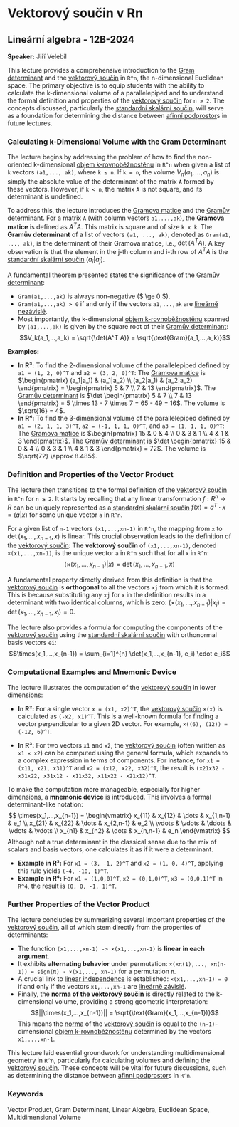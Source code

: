 # Vektorový součin v Rn
## Lineární algebra - 12B-2024
**Speaker:** Jiří Velebil

This lecture provides a comprehensive introduction to the [Gram determinant](https://felwiki.basta.one/en/Concepts/gram-v-determinant_mc_gramův-determinant.md) and the [vektorový součin](https://felwiki.basta.one/en/Concepts/vektorov-sou-in_mc_vektorový-součin.md) in `R^n`, the n-dimensional Euclidean space. The primary objective is to equip students with the ability to calculate the k-dimensional volume of a parallelepiped and to understand the formal definition and properties of the [vektorový součin](https://felwiki.basta.one/en/Concepts/vektorov-sou-in_mc_vektorový-součin.md) for `n ≥ 2`. The concepts discussed, particularly the [standardní skalární součin](https://felwiki.basta.one/en/Concepts/standardn-skal-rn-sou-in_mc_standardní-skalární-součin.md), will serve as a foundation for determining the distance between [afinní podprostor](https://felwiki.basta.one/en/Concepts/afinn-podprostor_mc_afinní-podprostor.md)s in future lectures.

### Calculating k-Dimensional Volume with the Gram Determinant

The lecture begins by addressing the problem of how to find the non-oriented k-dimensional [objem k-rovnoběžnostěnu](https://felwiki.basta.one/en/Concepts/objem-k-rovnoběžnostěnu_mc_objem-k-rovnoběžnostěnu.md) in `R^n` when given a list of `k` vectors `(a1,..., ak)`, where `k ≤ n`.
If `k = n`, the volume $V_n(a_1,...,a_n)$ is simply the absolute value of the determinant of the matrix `A` formed by these vectors. However, if `k < n`, the matrix `A` is not square, and its determinant is undefined.

To address this, the lecture introduces the [Gramova matice](https://felwiki.basta.one/en/Concepts/gramova-matice_mc_gramova-matice.md) and the [Gramův determinant](https://felwiki.basta.one/en/Concepts/gram-v-determinant_mc_gramův-determinant.md).
For a matrix `A` (with column vectors `a1,...,ak`), the **Gramova matice** is defined as $A^T A$. This matrix is square and of size `k x k`.
The **Gramův determinant** of a list of vectors `(a1, ..., ak)`, denoted as `Gram(a1, ..., ak)`, is the determinant of their [Gramova matice](https://felwiki.basta.one/en/Concepts/gramova-matice_mc_gramova-matice.md), i.e., $\det(A^T A)$. A key observation is that the element in the j-th column and i-th row of $A^T A$ is the [standardní skalární součin](https://felwiki.basta.one/en/Concepts/standardn-skal-rn-sou-in_mc_standardní-skalární-součin.md) $(a_i | a_j)$.

A fundamental theorem presented states the significance of the [Gramův determinant](https://felwiki.basta.one/en/Concepts/gram-v-determinant_mc_gramův-determinant.md):
*   `Gram(a1,...,ak)` is always non-negative ($ \ge 0 $).
*   `Gram(a1,...,ak) > 0` if and only if the vectors `a1,...,ak` are [lineárně nezávislé](https://felwiki.basta.one/en/Concepts/line-rn-nez-vislost_mc_lineární-nezávislost.md).
*   Most importantly, the k-dimensional [objem k-rovnoběžnostěnu](https://felwiki.basta.one/en/Concepts/objem-k-rovnoběžnostěnu_mc_objem-k-rovnoběžnostěnu.md) spanned by `(a1,...,ak)` is given by the square root of their [Gramův determinant](https://felwiki.basta.one/en/Concepts/gram-v-determinant_mc_gramův-determinant.md):
    $$V_k(a_1,...,a_k) = \sqrt{\det(A^T A)} = \sqrt{\text{Gram}(a_1,...,a_k)}$$

**Examples:**
*   **In R³:** To find the 2-dimensional volume of the parallelepiped defined by `a1 = (1, 2, 0)^T` and `a2 = (3, 2, 0)^T`:
    The [Gramova matice](https://felwiki.basta.one/en/Concepts/gramova-matice_mc_gramova-matice.md) is $\begin{pmatrix} (a_1|a_1) & (a_1|a_2) \\ (a_2|a_1) & (a_2|a_2) \end{pmatrix} = \begin{pmatrix} 5 & 7 \\ 7 & 13 \end{pmatrix}$.
    The [Gramův determinant](https://felwiki.basta.one/en/Concepts/gram-v-determinant_mc_gramův-determinant.md) is $\det \begin{pmatrix} 5 & 7 \\ 7 & 13 \end{pmatrix} = 5 \times 13 - 7 \times 7 = 65 - 49 = 16$.
    The volume is $\sqrt{16} = 4$.
*   **In R⁴:** To find the 3-dimensional volume of the parallelepiped defined by `a1 = (2, 1, 1, 3)^T`, `a2 = (-1, 1, 1, 0)^T`, and `a3 = (1, 1, 1, 0)^T`:
    The [Gramova matice](https://felwiki.basta.one/en/Concepts/gramova-matice_mc_gramova-matice.md) is $\begin{pmatrix} 15 & 0 & 4 \\ 0 & 3 & 1 \\ 4 & 1 & 3 \end{pmatrix}$.
    The [Gramův determinant](https://felwiki.basta.one/en/Concepts/gram-v-determinant_mc_gramův-determinant.md) is $\det \begin{pmatrix} 15 & 0 & 4 \\ 0 & 3 & 1 \\ 4 & 1 & 3 \end{pmatrix} = 72$.
    The volume is $\sqrt{72} \approx 8.485$.

### Definition and Properties of the Vector Product

The lecture then transitions to the formal definition of the [vektorový součin](https://felwiki.basta.one/en/Concepts/vektorov-sou-in_mc_vektorový-součin.md) in `R^n` for `n ≥ 2`. It starts by recalling that any linear transformation $f: R^n \to R$ can be uniquely represented as a [standardní skalární součin](https://felwiki.basta.one/en/Concepts/standardn-skal-rn-sou-in_mc_standardní-skalární-součin.md) $f(x) = a^T \cdot x = (a | x)$ for some unique vector `a` in `R^n`.

For a given list of `n-1` vectors `(x1,...,xn-1)` in `R^n`, the mapping from `x` to $\det(x_1,...,x_{n-1}, x)$ is linear. This crucial observation leads to the definition of the [vektorový součin](https://felwiki.basta.one/en/Concepts/vektorov-sou-in_mc_vektorový-součin.md):
The **vektorový součin** of `(x1,...,xn-1)`, denoted `×(x1,...,xn-1)`, is the unique vector `a` in `R^n` such that for all `x` in `R^n`:
$$(\times(x_1,...,x_{n-1}) | x) = \det(x_1,...,x_{n-1}, x)$$

A fundamental property directly derived from this definition is that the [vektorový součin](https://felwiki.basta.one/en/Concepts/vektorov-sou-in_mc_vektorový-součin.md) is **orthogonal** to all the vectors `xj` from which it is formed. This is because substituting any `xj` for `x` in the definition results in a determinant with two identical columns, which is zero: $(\times(x_1,...,x_{n-1}) | x_j) = \det(x_1,...,x_{n-1}, x_j) = 0$.

The lecture also provides a formula for computing the components of the [vektorový součin](https://felwiki.basta.one/en/Concepts/vektorov-sou-in_mc_vektorový-součin.md) using the [standardní skalární součin](https://felwiki.basta.one/en/Concepts/standardn-skal-rn-sou-in_mc_standardní-skalární-součin.md) with orthonormal basis vectors `ei`:
$$\times(x_1,...,x_{n-1}) = \sum_{i=1}^{n} \det(x_1,...,x_{n-1}, e_i) \cdot e_i$$

### Computational Examples and Mnemonic Device

The lecture illustrates the computation of the [vektorový součin](https://felwiki.basta.one/en/Concepts/vektorov-sou-in_mc_vektorový-součin.md) in lower dimensions:

*   **In R²:** For a single vector `x = (x1, x2)^T`, the [vektorový součin](https://felwiki.basta.one/en/Concepts/vektorov-sou-in_mc_vektorový-součin.md) `×(x)` is calculated as `(-x2, x1)^T`. This is a well-known formula for finding a vector perpendicular to a given 2D vector. For example, `×((6), (12)) = (-12, 6)^T`.

*   **In R³:** For two vectors `x1` and `x2`, the [vektorový součin](https://felwiki.basta.one/en/Concepts/vektorov-sou-in_mc_vektorový-součin.md) (often written as `x1 × x2`) can be computed using the general formula, which expands to a complex expression in terms of components. For instance, for `x1 = (x11, x21, x31)^T` and `x2 = (x12, x22, x32)^T`, the result is `(x21x32 - x31x22, x31x12 - x11x32, x11x22 - x21x12)^T`.

To make the computation more manageable, especially for higher dimensions, a **mnemonic device** is introduced. This involves a formal determinant-like notation:
$$ \times(x_1,...,x_{n-1}) = \begin{vmatrix} x_{11} & x_{12} & \dots & x_{1,n-1} & e_1 \\ x_{21} & x_{22} & \dots & x_{2,n-1} & e_2 \\ \vdots & \vdots & \ddots & \vdots & \vdots \\ x_{n1} & x_{n2} & \dots & x_{n,n-1} & e_n \end{vmatrix} $$
Although not a true determinant in the classical sense due to the mix of scalars and basis vectors, one calculates it as if it were a determinant.
*   **Example in R³:** For `x1 = (3, -1, 2)^T` and `x2 = (1, 0, 4)^T`, applying this rule yields `(-4, -10, 1)^T`.
*   **Example in R⁴:** For `x1 = (1,0,0)^T`, `x2 = (0,1,0)^T`, `x3 = (0,0,1)^T` in `R^4`, the result is `(0, 0, -1, 1)^T`.

### Further Properties of the Vector Product

The lecture concludes by summarizing several important properties of the [vektorový součin](https://felwiki.basta.one/en/Concepts/vektorov-sou-in_mc_vektorový-součin.md), all of which stem directly from the properties of determinants:
*   The function `(x1,...,xn-1) -> ×(x1,...,xn-1)` is **linear in each argument**.
*   It exhibits **alternating behavior** under permutation: `×(xπ(1),..., xπ(n-1)) = sign(π) · ×(x1,..., xn-1)` for a permutation `π`.
*   A crucial link to [linear independence](https://felwiki.basta.one/en/Concepts/line-rn-nez-vislost_mc_lineární-nezávislost.md) is established: `×(x1,...,xn-1) = 0` if and only if the vectors `x1,...,xn-1` are [lineárně závislé](https://felwiki.basta.one/en/Concepts/line-rn-z-vislost-seznam-vektor_mc_lineární-závislost-seznam-vektorů.md).
*   Finally, the **[norma](https://felwiki.basta.one/en/Concepts/norma_mc_norma.md) of the [vektorový součin](https://felwiki.basta.one/en/Concepts/vektorov-sou-in_mc_vektorový-součin.md)** is directly related to the k-dimensional volume, providing a strong geometric interpretation:
    $$||\times(x_1,...,x_{n-1})|| = \sqrt{\text{Gram}(x_1,...,x_{n-1})}$$
    This means the [norma](https://felwiki.basta.one/en/Concepts/norma_mc_norma.md) of the [vektorový součin](https://felwiki.basta.one/en/Concepts/vektorov-sou-in_mc_vektorový-součin.md) is equal to the `(n-1)`-dimensional [objem k-rovnoběžnostěnu](https://felwiki.basta.one/en/Concepts/objem-k-rovnoběžnostěnu_mc_objem-k-rovnoběžnostěnu.md) determined by the vectors `x1,...,xn-1`.

This lecture laid essential groundwork for understanding multidimensional geometry in `R^n`, particularly for calculating volumes and defining the [vektorový součin](https://felwiki.basta.one/en/Concepts/vektorov-sou-in_mc_vektorový-součin.md). These concepts will be vital for future discussions, such as determining the distance between [afinní podprostor](https://felwiki.basta.one/en/Concepts/afinn-podprostor_mc_afinní-podprostor.md)s in `R^n`.

### Keywords
Vector Product, Gram Determinant, Linear Algebra, Euclidean Space, Multidimensional Volume
